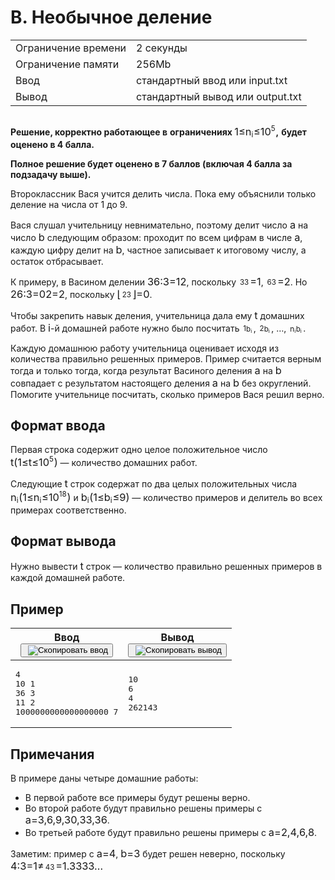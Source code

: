 <div class="problem__statement text" data-bem="{&quot;problem__statement&quot;:{}}">
<div class="problem-statement">
   <div class="header">
      <h1 class="title">B. Необычное деление</h1>
      <table>
         <tbody><tr class="time-limit">
            <td class="property-title">Ограничение времени</td>
            <td>2&nbsp;секунды</td>
         </tr>
         <tr class="memory-limit">
            <td class="property-title">Ограничение памяти</td>
            <td>256Mb</td>
         </tr>
         <tr class="input-file">
            <td class="property-title">Ввод</td>
            <td colspan="1">стандартный ввод или input.txt</td>
         </tr>
         <tr class="output-file">
            <td class="property-title">Вывод</td>
            <td colspan="1">стандартный вывод или output.txt</td>
         </tr>
      </tbody></table>
   </div>
   <h2></h2>
   <div class="legend">
      <!--l. 48-->
      <p style="text-indent: 0em;"><span style="font-weight: bold;">Решение, корректно работающее в</span> <span style="font-weight:
      bold;">ограничениях</span><span style="font-weight: bold;">&nbsp;</span><!--l. 48--><span class="MathJax_Preview" style="color: inherit; display: none;"></span><span id="MathJax-Element-1-Frame" class="mjx-chtml MathJax_CHTML" tabindex="0" style="font-size: 117%;"><span id="MJXc-Node-1" class="mjx-math" style="text-indent: 0em;"><span id="MJXc-Node-2" class="mjx-mrow"><span id="MJXc-Node-3" class="mjx-mn"><span class="mjx-char MJXc-TeX-main-R" style="padding-top: 0.369em; padding-bottom: 0.369em;">1</span></span><span id="MJXc-Node-4" class="mjx-mo MJXc-space3"><span class="mjx-char MJXc-TeX-main-R" style="padding-top: 0.369em; padding-bottom: 0.491em;">≤</span></span><span id="MJXc-Node-5" class="mjx-msub MJXc-space3"><span class="mjx-base"><span id="MJXc-Node-6" class="mjx-mrow"><span id="MJXc-Node-7" class="mjx-mi"><span class="mjx-char MJXc-TeX-math-I" style="padding-top: 0.247em; padding-bottom: 0.308em;">n</span></span></span></span><span class="mjx-sub" style="font-size: 70.7%; vertical-align: -0.212em; padding-right: 0.071em;"><span id="MJXc-Node-8" class="mjx-mrow" style=""><span id="MJXc-Node-9" class="mjx-mi"><span class="mjx-char MJXc-TeX-math-I" style="padding-top: 0.43em; padding-bottom: 0.308em;">i</span></span></span></span></span><span id="MJXc-Node-10" class="mjx-mo MJXc-space3"><span class="mjx-char MJXc-TeX-main-R" style="padding-top: 0.369em; padding-bottom: 0.491em;">≤</span></span><span id="MJXc-Node-11" class="mjx-mn MJXc-space3"><span class="mjx-char MJXc-TeX-main-R" style="padding-top: 0.369em; padding-bottom: 0.369em;">1</span></span><span id="MJXc-Node-12" class="mjx-msup"><span class="mjx-base"><span id="MJXc-Node-13" class="mjx-mrow"><span id="MJXc-Node-14" class="mjx-mn"><span class="mjx-char MJXc-TeX-main-R" style="padding-top: 0.369em; padding-bottom: 0.369em;">0</span></span></span></span><span class="mjx-sup" style="font-size: 70.7%; vertical-align: 0.591em; padding-left: 0px; padding-right: 0.071em;"><span id="MJXc-Node-15" class="mjx-mrow" style=""><span id="MJXc-Node-16" class="mjx-mn"><span class="mjx-char MJXc-TeX-main-R" style="padding-top: 0.369em; padding-bottom: 0.369em;">5</span></span></span></span></span></span></span></span><script type="math/mml" id="MathJax-Element-1"><math display="inline" style="text-indent:
      0em;" xmlns="http://www.w3.org/1998/Math/MathML"><mn>1</mn> <mo>≤</mo> <msub><mrow><mi>n</mi></mrow><mrow><mi>i</mi></mrow></msub>
      <mo>≤</mo> <mn>1</mn><msup><mrow><mn>0</mn></mrow><mrow><mn>5</mn></mrow></msup></math></script><span style="font-weight: bold;">,</span>
      <span style="font-weight: bold;">будет оценено в 4 балла.</span><!--l. 50-->
      </p><p style="text-indent: 0em;"><span style="font-weight: bold;">Полное решение будет оценено в 7 баллов (включая 4 балла
      за</span> <span style="font-weight: bold;">подзадачу выше).</span><!--l. 53-->
      </p><p style="text-indent: 0em;">Второклассник Вася учится делить числа. Пока ему объяснили только деление на числа от 1 до
      9. <!--l. 55-->
      </p><p style="text-indent: 0em;">Вася слушал учительницу невнимательно, поэтому делит число <!--l. 55--><span class="MathJax_Preview" style="color: inherit; display: none;"></span><span id="MathJax-Element-2-Frame" class="mjx-chtml MathJax_CHTML" tabindex="0" style="font-size: 117%;"><span id="MJXc-Node-17" class="mjx-math" style="text-indent: 0em;"><span id="MJXc-Node-18" class="mjx-mrow"><span id="MJXc-Node-19" class="mjx-mi"><span class="mjx-char MJXc-TeX-math-I" style="padding-top: 0.247em; padding-bottom: 0.308em;">a</span></span></span></span></span><script type="math/mml" id="MathJax-Element-2"><math display="inline" style="text-indent: 0em;" xmlns="http://www.w3.org/1998/Math/MathML"><mi>a</mi></math></script> на число <!--l. 55--><span class="MathJax_Preview" style="color: inherit; display: none;"></span><span id="MathJax-Element-3-Frame" class="mjx-chtml MathJax_CHTML" tabindex="0" style="font-size: 117%;"><span id="MJXc-Node-20" class="mjx-math" style="text-indent: 0em;"><span id="MJXc-Node-21" class="mjx-mrow"><span id="MJXc-Node-22" class="mjx-mi"><span class="mjx-char MJXc-TeX-math-I" style="padding-top: 0.491em; padding-bottom: 0.308em;">b</span></span></span></span></span><script type="math/mml" id="MathJax-Element-3"><math display="inline" style="text-indent: 0em;" xmlns="http://www.w3.org/1998/Math/MathML"><mi>b</mi></math></script> следующим образом: проходит по всем
      цифрам в числе <!--l. 55--><span class="MathJax_Preview" style="color: inherit; display: none;"></span><span id="MathJax-Element-4-Frame" class="mjx-chtml MathJax_CHTML" tabindex="0" style="font-size: 117%;"><span id="MJXc-Node-23" class="mjx-math" style="text-indent: 0em;"><span id="MJXc-Node-24" class="mjx-mrow"><span id="MJXc-Node-25" class="mjx-mi"><span class="mjx-char MJXc-TeX-math-I" style="padding-top: 0.247em; padding-bottom: 0.308em;">a</span></span></span></span></span><script type="math/mml" id="MathJax-Element-4"><math display="inline" style="text-indent: 0em;" xmlns="http://www.w3.org/1998/Math/MathML"><mi>a</mi></math></script>,
      каждую цифру делит на <!--l. 55--><span class="MathJax_Preview" style="color: inherit; display: none;"></span><span id="MathJax-Element-5-Frame" class="mjx-chtml MathJax_CHTML" tabindex="0" style="font-size: 117%;"><span id="MJXc-Node-26" class="mjx-math" style="text-indent: 0em;"><span id="MJXc-Node-27" class="mjx-mrow"><span id="MJXc-Node-28" class="mjx-mi"><span class="mjx-char MJXc-TeX-math-I" style="padding-top: 0.491em; padding-bottom: 0.308em;">b</span></span></span></span></span><script type="math/mml" id="MathJax-Element-5"><math display="inline" style="text-indent: 0em;" xmlns="http://www.w3.org/1998/Math/MathML"><mi>b</mi></math></script>,
      частное записывает к итоговому числу, а остаток отбрасывает. <!--l. 57-->
      </p><p style="text-indent: 0em;">К примеру, в Васином делении <!--l. 57--><span class="MathJax_Preview" style="color: inherit; display: none;"></span><span id="MathJax-Element-6-Frame" class="mjx-chtml MathJax_CHTML" tabindex="0" style="font-size: 117%;"><span id="MJXc-Node-29" class="mjx-math" style="text-indent: 0em;"><span id="MJXc-Node-30" class="mjx-mrow"><span id="MJXc-Node-31" class="mjx-mn"><span class="mjx-char MJXc-TeX-main-R" style="padding-top: 0.369em; padding-bottom: 0.369em;">3</span></span><span id="MJXc-Node-32" class="mjx-mn"><span class="mjx-char MJXc-TeX-main-R" style="padding-top: 0.369em; padding-bottom: 0.369em;">6</span></span><span id="MJXc-Node-33" class="mjx-mo MJXc-space3"><span class="mjx-char MJXc-TeX-main-R" style="padding-top: 0.125em; padding-bottom: 0.369em;">:</span></span><span id="MJXc-Node-34" class="mjx-mn MJXc-space3"><span class="mjx-char MJXc-TeX-main-R" style="padding-top: 0.369em; padding-bottom: 0.369em;">3</span></span><span id="MJXc-Node-35" class="mjx-mo MJXc-space3"><span class="mjx-char MJXc-TeX-main-R" style="padding-top: 0.064em; padding-bottom: 0.308em;">=</span></span><span id="MJXc-Node-36" class="mjx-mn MJXc-space3"><span class="mjx-char MJXc-TeX-main-R" style="padding-top: 0.369em; padding-bottom: 0.369em;">1</span></span><span id="MJXc-Node-37" class="mjx-mn"><span class="mjx-char MJXc-TeX-main-R" style="padding-top: 0.369em; padding-bottom: 0.369em;">2</span></span></span></span></span><script type="math/mml" id="MathJax-Element-6"><math display="inline" style="text-indent: 0em;" xmlns="http://www.w3.org/1998/Math/MathML"><mn>3</mn><mn>6</mn> <mo>:</mo> <mn>3</mn> <mo>=</mo> <mn>1</mn><mn>2</mn></math></script>,
      поскольку <!--l. 57--><span class="MathJax_Preview" style="color: inherit; display: none;"></span><span id="MathJax-Element-7-Frame" class="mjx-chtml MathJax_CHTML" tabindex="0" style="font-size: 117%;"><span id="MJXc-Node-38" class="mjx-math" style="text-indent: 0em;"><span id="MJXc-Node-39" class="mjx-mrow"><span id="MJXc-Node-40" class="mjx-mfrac"><span class="mjx-box MJXc-stacked" style="width: 0.495em; padding: 0px 0.12em;"><span class="mjx-numerator" style="font-size: 70.7%; width: 0.7em; top: -1.349em;"><span id="MJXc-Node-41" class="mjx-mrow" style=""><span id="MJXc-Node-42" class="mjx-mn"><span class="mjx-char MJXc-TeX-main-R" style="padding-top: 0.369em; padding-bottom: 0.369em;">3</span></span></span></span><span class="mjx-denominator" style="font-size: 70.7%; width: 0.7em; bottom: -0.642em;"><span id="MJXc-Node-43" class="mjx-mrow" style=""><span id="MJXc-Node-44" class="mjx-mn"><span class="mjx-char MJXc-TeX-main-R" style="padding-top: 0.369em; padding-bottom: 0.369em;">3</span></span></span></span><span class="mjx-line" style="border-bottom: 1.3px solid; top: -0.288em; width: 0.495em;"></span></span><span class="mjx-vsize" style="height: 1.408em; vertical-align: -0.454em;"></span></span><span id="MJXc-Node-45" class="mjx-mo MJXc-space3"><span class="mjx-char MJXc-TeX-main-R" style="padding-top: 0.064em; padding-bottom: 0.308em;">=</span></span><span id="MJXc-Node-46" class="mjx-mn MJXc-space3"><span class="mjx-char MJXc-TeX-main-R" style="padding-top: 0.369em; padding-bottom: 0.369em;">1</span></span></span></span></span><script type="math/mml" id="MathJax-Element-7"><math display="inline" style="text-indent: 0em;" xmlns="http://www.w3.org/1998/Math/MathML"><mfrac><mrow><mn>3</mn></mrow>
      <mrow><mn>3</mn></mrow></mfrac> <mo>=</mo> <mn>1</mn></math></script>, <!--l. 57--><span class="MathJax_Preview" style="color: inherit; display: none;"></span><span id="MathJax-Element-8-Frame" class="mjx-chtml MathJax_CHTML" tabindex="0" style="font-size: 117%;"><span id="MJXc-Node-47" class="mjx-math" style="text-indent: 0em;"><span id="MJXc-Node-48" class="mjx-mrow"><span id="MJXc-Node-49" class="mjx-mfrac"><span class="mjx-box MJXc-stacked" style="width: 0.495em; padding: 0px 0.12em;"><span class="mjx-numerator" style="font-size: 70.7%; width: 0.7em; top: -1.35em;"><span id="MJXc-Node-50" class="mjx-mrow" style=""><span id="MJXc-Node-51" class="mjx-mn"><span class="mjx-char MJXc-TeX-main-R" style="padding-top: 0.369em; padding-bottom: 0.369em;">6</span></span></span></span><span class="mjx-denominator" style="font-size: 70.7%; width: 0.7em; bottom: -0.642em;"><span id="MJXc-Node-52" class="mjx-mrow" style=""><span id="MJXc-Node-53" class="mjx-mn"><span class="mjx-char MJXc-TeX-main-R" style="padding-top: 0.369em; padding-bottom: 0.369em;">3</span></span></span></span><span class="mjx-line" style="border-bottom: 1.3px solid; top: -0.288em; width: 0.495em;"></span></span><span class="mjx-vsize" style="height: 1.408em; vertical-align: -0.454em;"></span></span><span id="MJXc-Node-54" class="mjx-mo MJXc-space3"><span class="mjx-char MJXc-TeX-main-R" style="padding-top: 0.064em; padding-bottom: 0.308em;">=</span></span><span id="MJXc-Node-55" class="mjx-mn MJXc-space3"><span class="mjx-char MJXc-TeX-main-R" style="padding-top: 0.369em; padding-bottom: 0.369em;">2</span></span></span></span></span><script type="math/mml" id="MathJax-Element-8"><math display="inline" style="text-indent: 0em;" xmlns="http://www.w3.org/1998/Math/MathML"><mfrac><mrow><mn>6</mn></mrow> <mrow><mn>3</mn></mrow></mfrac> <mo>=</mo> <mn>2</mn></math></script>.
      Но <!--l. 57--><span class="MathJax_Preview" style="color: inherit; display: none;"></span><span id="MathJax-Element-9-Frame" class="mjx-chtml MathJax_CHTML" tabindex="0" style="font-size: 117%;"><span id="MJXc-Node-56" class="mjx-math" style="text-indent: 0em;"><span id="MJXc-Node-57" class="mjx-mrow"><span id="MJXc-Node-58" class="mjx-mn"><span class="mjx-char MJXc-TeX-main-R" style="padding-top: 0.369em; padding-bottom: 0.369em;">2</span></span><span id="MJXc-Node-59" class="mjx-mn"><span class="mjx-char MJXc-TeX-main-R" style="padding-top: 0.369em; padding-bottom: 0.369em;">6</span></span><span id="MJXc-Node-60" class="mjx-mo MJXc-space3"><span class="mjx-char MJXc-TeX-main-R" style="padding-top: 0.125em; padding-bottom: 0.369em;">:</span></span><span id="MJXc-Node-61" class="mjx-mn MJXc-space3"><span class="mjx-char MJXc-TeX-main-R" style="padding-top: 0.369em; padding-bottom: 0.369em;">3</span></span><span id="MJXc-Node-62" class="mjx-mo MJXc-space3"><span class="mjx-char MJXc-TeX-main-R" style="padding-top: 0.064em; padding-bottom: 0.308em;">=</span></span><span id="MJXc-Node-63" class="mjx-mn MJXc-space3"><span class="mjx-char MJXc-TeX-main-R" style="padding-top: 0.369em; padding-bottom: 0.369em;">0</span></span><span id="MJXc-Node-64" class="mjx-mn"><span class="mjx-char MJXc-TeX-main-R" style="padding-top: 0.369em; padding-bottom: 0.369em;">2</span></span><span id="MJXc-Node-65" class="mjx-mo MJXc-space3"><span class="mjx-char MJXc-TeX-main-R" style="padding-top: 0.064em; padding-bottom: 0.308em;">=</span></span><span id="MJXc-Node-66" class="mjx-mn MJXc-space3"><span class="mjx-char MJXc-TeX-main-R" style="padding-top: 0.369em; padding-bottom: 0.369em;">2</span></span></span></span></span><script type="math/mml" id="MathJax-Element-9"><math display="inline" style="text-indent: 0em;" xmlns="http://www.w3.org/1998/Math/MathML"><mn>2</mn><mn>6</mn>
      <mo>:</mo> <mn>3</mn> <mo>=</mo> <mn>0</mn><mn>2</mn> <mo>=</mo> <mn>2</mn></math></script>, поскольку <!--l. 57--><span class="MathJax_Preview" style="color: inherit; display: none;"></span><span id="MathJax-Element-10-Frame" class="mjx-chtml MathJax_CHTML" tabindex="0" style="font-size: 117%;"><span id="MJXc-Node-67" class="mjx-math" style="text-indent: 0em;"><span id="MJXc-Node-68" class="mjx-mrow"><span id="MJXc-Node-69" class="mjx-mfenced"><span id="MJXc-Node-70" class="mjx-mo"><span class="mjx-char MJXc-TeX-size2-R" style="padding-top: 0.919em; padding-bottom: 0.919em;">⌊</span></span><span id="MJXc-Node-71" class="mjx-mrow"><span id="MJXc-Node-72" class="mjx-mfrac"><span class="mjx-box MJXc-stacked" style="width: 0.495em; padding: 0px 0.12em;"><span class="mjx-numerator" style="font-size: 70.7%; width: 0.7em; top: -1.328em;"><span id="MJXc-Node-73" class="mjx-mrow" style=""><span id="MJXc-Node-74" class="mjx-mn"><span class="mjx-char MJXc-TeX-main-R" style="padding-top: 0.369em; padding-bottom: 0.369em;">2</span></span></span></span><span class="mjx-denominator" style="font-size: 70.7%; width: 0.7em; bottom: -0.642em;"><span id="MJXc-Node-75" class="mjx-mrow" style=""><span id="MJXc-Node-76" class="mjx-mn"><span class="mjx-char MJXc-TeX-main-R" style="padding-top: 0.369em; padding-bottom: 0.369em;">3</span></span></span></span><span class="mjx-line" style="border-bottom: 1.3px solid; top: -0.288em; width: 0.495em;"></span></span><span class="mjx-vsize" style="height: 1.393em; vertical-align: -0.454em;"></span></span></span><span id="MJXc-Node-77" class="mjx-mo"><span class="mjx-char MJXc-TeX-size2-R" style="padding-top: 0.919em; padding-bottom: 0.919em;">⌋</span></span></span><span id="MJXc-Node-78" class="mjx-mo MJXc-space3"><span class="mjx-char MJXc-TeX-main-R" style="padding-top: 0.064em; padding-bottom: 0.308em;">=</span></span><span id="MJXc-Node-79" class="mjx-mn MJXc-space3"><span class="mjx-char MJXc-TeX-main-R" style="padding-top: 0.369em; padding-bottom: 0.369em;">0</span></span></span></span></span><script type="math/mml" id="MathJax-Element-10"><math display="inline" style="text-indent: 0em;" xmlns="http://www.w3.org/1998/Math/MathML"> <mfenced close="⌋" open="⌊" separators=""><mrow><mfrac><mrow><mn>2</mn></mrow>
      <mrow><mn>3</mn></mrow></mfrac></mrow></mfenced> <mo>=</mo> <mn>0</mn></math></script>. <!--l. 59-->
      </p><p style="text-indent: 0em;">Чтобы закрепить навык деления, учительница дала ему <!--l. 59--><span class="MathJax_Preview" style="color: inherit; display: none;"></span><span id="MathJax-Element-11-Frame" class="mjx-chtml MathJax_CHTML" tabindex="0" style="font-size: 117%;"><span id="MJXc-Node-80" class="mjx-math" style="text-indent: 0em;"><span id="MJXc-Node-81" class="mjx-mrow"><span id="MJXc-Node-82" class="mjx-mi"><span class="mjx-char MJXc-TeX-math-I" style="padding-top: 0.43em; padding-bottom: 0.308em;">t</span></span></span></span></span><script type="math/mml" id="MathJax-Element-11"><math display="inline" style="text-indent:
      0em;" xmlns="http://www.w3.org/1998/Math/MathML"><mi>t</mi></math></script> домашних работ. В <!--l. 59--><span class="MathJax_Preview" style="color: inherit; display: none;"></span><span id="MathJax-Element-12-Frame" class="mjx-chtml MathJax_CHTML" tabindex="0" style="font-size: 117%;"><span id="MJXc-Node-83" class="mjx-math" style="text-indent: 0em;"><span id="MJXc-Node-84" class="mjx-mrow"><span id="MJXc-Node-85" class="mjx-mi"><span class="mjx-char MJXc-TeX-math-I" style="padding-top: 0.43em; padding-bottom: 0.308em;">i</span></span></span></span></span><script type="math/mml" id="MathJax-Element-12"><math display="inline" style="text-indent:
      0em;" xmlns="http://www.w3.org/1998/Math/MathML"><mi>i</mi></math></script>-й домашней работе нужно было посчитать <!--l. 59--><span class="MathJax_Preview" style="color: inherit; display: none;"></span><span id="MathJax-Element-13-Frame" class="mjx-chtml MathJax_CHTML" tabindex="0" style="font-size: 117%;"><span id="MJXc-Node-86" class="mjx-math" style="text-indent: 0em;"><span id="MJXc-Node-87" class="mjx-mrow"><span id="MJXc-Node-88" class="mjx-mfrac"><span class="mjx-box MJXc-stacked" style="width: 0.642em; padding: 0px 0.12em;"><span class="mjx-numerator" style="font-size: 70.7%; width: 0.908em; top: -1.328em;"><span id="MJXc-Node-89" class="mjx-mrow" style=""><span id="MJXc-Node-90" class="mjx-mn"><span class="mjx-char MJXc-TeX-main-R" style="padding-top: 0.369em; padding-bottom: 0.369em;">1</span></span></span></span><span class="mjx-denominator" style="font-size: 70.7%; width: 0.908em; bottom: -0.799em;"><span id="MJXc-Node-91" class="mjx-mrow" style=""><span id="MJXc-Node-92" class="mjx-msub"><span class="mjx-base"><span id="MJXc-Node-93" class="mjx-mrow"><span id="MJXc-Node-94" class="mjx-mi"><span class="mjx-char MJXc-TeX-math-I" style="padding-top: 0.491em; padding-bottom: 0.308em;">b</span></span></span></span><span class="mjx-sub" style="font-size: 70.7%; vertical-align: -0.212em; padding-right: 0.071em;"><span id="MJXc-Node-95" class="mjx-mrow" style=""><span id="MJXc-Node-96" class="mjx-mi"><span class="mjx-char MJXc-TeX-math-I" style="padding-top: 0.43em; padding-bottom: 0.308em;">i</span></span></span></span></span></span></span><span class="mjx-line" style="border-bottom: 1.3px solid; top: -0.288em; width: 0.642em;"></span></span><span class="mjx-vsize" style="height: 1.504em; vertical-align: -0.565em;"></span></span></span></span></span><script type="math/mml" id="MathJax-Element-13"><math display="inline" style="text-indent: 0em;" xmlns="http://www.w3.org/1998/Math/MathML"> <mfrac><mrow><mn>1</mn></mrow> <mrow><msub><mrow><mi>b</mi></mrow><mrow><mi>i</mi></mrow></msub></mrow></mfrac></math></script>,
      <!--l. 59--><span class="MathJax_Preview" style="color: inherit; display: none;"></span><span id="MathJax-Element-14-Frame" class="mjx-chtml MathJax_CHTML" tabindex="0" style="font-size: 117%;"><span id="MJXc-Node-97" class="mjx-math" style="text-indent: 0em;"><span id="MJXc-Node-98" class="mjx-mrow"><span id="MJXc-Node-99" class="mjx-mfrac"><span class="mjx-box MJXc-stacked" style="width: 0.642em; padding: 0px 0.12em;"><span class="mjx-numerator" style="font-size: 70.7%; width: 0.908em; top: -1.328em;"><span id="MJXc-Node-100" class="mjx-mrow" style=""><span id="MJXc-Node-101" class="mjx-mn"><span class="mjx-char MJXc-TeX-main-R" style="padding-top: 0.369em; padding-bottom: 0.369em;">2</span></span></span></span><span class="mjx-denominator" style="font-size: 70.7%; width: 0.908em; bottom: -0.799em;"><span id="MJXc-Node-102" class="mjx-mrow" style=""><span id="MJXc-Node-103" class="mjx-msub"><span class="mjx-base"><span id="MJXc-Node-104" class="mjx-mrow"><span id="MJXc-Node-105" class="mjx-mi"><span class="mjx-char MJXc-TeX-math-I" style="padding-top: 0.491em; padding-bottom: 0.308em;">b</span></span></span></span><span class="mjx-sub" style="font-size: 70.7%; vertical-align: -0.212em; padding-right: 0.071em;"><span id="MJXc-Node-106" class="mjx-mrow" style=""><span id="MJXc-Node-107" class="mjx-mi"><span class="mjx-char MJXc-TeX-math-I" style="padding-top: 0.43em; padding-bottom: 0.308em;">i</span></span></span></span></span></span></span><span class="mjx-line" style="border-bottom: 1.3px solid; top: -0.288em; width: 0.642em;"></span></span><span class="mjx-vsize" style="height: 1.504em; vertical-align: -0.565em;"></span></span></span></span></span><script type="math/mml" id="MathJax-Element-14"><math display="inline" style="text-indent: 0em;" xmlns="http://www.w3.org/1998/Math/MathML"> <mfrac><mrow><mn>2</mn></mrow>
      <mrow><msub><mrow><mi>b</mi></mrow><mrow><mi>i</mi></mrow></msub></mrow></mfrac></math></script>, …, <!--l. 59--><span class="MathJax_Preview" style="color: inherit; display: none;"></span><span id="MathJax-Element-15-Frame" class="mjx-chtml MathJax_CHTML" tabindex="0" style="font-size: 117%;"><span id="MJXc-Node-108" class="mjx-math" style="text-indent: 0em;"><span id="MJXc-Node-109" class="mjx-mrow"><span id="MJXc-Node-110" class="mjx-mfrac"><span class="mjx-box MJXc-stacked" style="width: 0.763em; padding: 0px 0.12em;"><span class="mjx-numerator" style="font-size: 70.7%; width: 1.079em; top: -1.254em;"><span id="MJXc-Node-111" class="mjx-mrow" style=""><span id="MJXc-Node-112" class="mjx-msub"><span class="mjx-base"><span id="MJXc-Node-113" class="mjx-mrow"><span id="MJXc-Node-114" class="mjx-mi"><span class="mjx-char MJXc-TeX-math-I" style="padding-top: 0.247em; padding-bottom: 0.308em;">n</span></span></span></span><span class="mjx-sub" style="font-size: 70.7%; vertical-align: -0.212em; padding-right: 0.071em;"><span id="MJXc-Node-115" class="mjx-mrow" style=""><span id="MJXc-Node-116" class="mjx-mi"><span class="mjx-char MJXc-TeX-math-I" style="padding-top: 0.43em; padding-bottom: 0.308em;">i</span></span></span></span></span></span></span><span class="mjx-denominator" style="font-size: 70.7%; width: 1.079em; bottom: -0.799em;"><span id="MJXc-Node-117" class="mjx-mrow" style=""><span id="MJXc-Node-118" class="mjx-msub"><span class="mjx-base"><span id="MJXc-Node-119" class="mjx-mrow"><span id="MJXc-Node-120" class="mjx-mi"><span class="mjx-char MJXc-TeX-math-I" style="padding-top: 0.491em; padding-bottom: 0.308em;">b</span></span></span></span><span class="mjx-sub" style="font-size: 70.7%; vertical-align: -0.212em; padding-right: 0.071em;"><span id="MJXc-Node-121" class="mjx-mrow" style=""><span id="MJXc-Node-122" class="mjx-mi"><span class="mjx-char MJXc-TeX-math-I" style="padding-top: 0.43em; padding-bottom: 0.308em;">i</span></span></span></span></span></span></span><span class="mjx-line" style="border-bottom: 1.3px solid; top: -0.288em; width: 0.763em;"></span></span><span class="mjx-vsize" style="height: 1.452em; vertical-align: -0.565em;"></span></span></span></span></span><script type="math/mml" id="MathJax-Element-15"><math display="inline" style="text-indent: 0em;" xmlns="http://www.w3.org/1998/Math/MathML"><mfrac><mrow><msub><mrow><mi>n</mi></mrow><mrow><mi>i</mi></mrow></msub></mrow>
      <mrow><msub><mrow><mi>b</mi></mrow><mrow><mi>i</mi></mrow></msub></mrow></mfrac> </math></script>. <!--l. 61-->
      </p><p style="text-indent: 0em;">Каждую домашнюю работу учительница оценивает исходя из количества правильно решенных примеров.
      Пример считается верным тогда и только тогда, когда результат Васиного деления <!--l. 61--><span class="MathJax_Preview" style="color: inherit; display: none;"></span><span id="MathJax-Element-16-Frame" class="mjx-chtml MathJax_CHTML" tabindex="0" style="font-size: 117%;"><span id="MJXc-Node-123" class="mjx-math" style="text-indent: 0em;"><span id="MJXc-Node-124" class="mjx-mrow"><span id="MJXc-Node-125" class="mjx-mi"><span class="mjx-char MJXc-TeX-math-I" style="padding-top: 0.247em; padding-bottom: 0.308em;">a</span></span></span></span></span><script type="math/mml" id="MathJax-Element-16"><math display="inline" style="text-indent:
      0em;" xmlns="http://www.w3.org/1998/Math/MathML"><mi>a</mi></math></script> на <!--l. 61--><span class="MathJax_Preview" style="color: inherit; display: none;"></span><span id="MathJax-Element-17-Frame" class="mjx-chtml MathJax_CHTML" tabindex="0" style="font-size: 117%;"><span id="MJXc-Node-126" class="mjx-math" style="text-indent: 0em;"><span id="MJXc-Node-127" class="mjx-mrow"><span id="MJXc-Node-128" class="mjx-mi"><span class="mjx-char MJXc-TeX-math-I" style="padding-top: 0.491em; padding-bottom: 0.308em;">b</span></span></span></span></span><script type="math/mml" id="MathJax-Element-17"><math display="inline" style="text-indent:
      0em;" xmlns="http://www.w3.org/1998/Math/MathML"><mi>b</mi></math></script> совпадает с результатом настоящего деления <!--l. 61--><span class="MathJax_Preview" style="color: inherit; display: none;"></span><span id="MathJax-Element-18-Frame" class="mjx-chtml MathJax_CHTML" tabindex="0" style="font-size: 117%;"><span id="MJXc-Node-129" class="mjx-math" style="text-indent: 0em;"><span id="MJXc-Node-130" class="mjx-mrow"><span id="MJXc-Node-131" class="mjx-mi"><span class="mjx-char MJXc-TeX-math-I" style="padding-top: 0.247em; padding-bottom: 0.308em;">a</span></span></span></span></span><script type="math/mml" id="MathJax-Element-18"><math display="inline" style="text-indent: 0em;" xmlns="http://www.w3.org/1998/Math/MathML"><mi>a</mi></math></script> на <!--l. 61--><span class="MathJax_Preview" style="color: inherit; display: none;"></span><span id="MathJax-Element-19-Frame" class="mjx-chtml MathJax_CHTML" tabindex="0" style="font-size: 117%;"><span id="MJXc-Node-132" class="mjx-math" style="text-indent: 0em;"><span id="MJXc-Node-133" class="mjx-mrow"><span id="MJXc-Node-134" class="mjx-mi"><span class="mjx-char MJXc-TeX-math-I" style="padding-top: 0.491em; padding-bottom: 0.308em;">b</span></span></span></span></span><script type="math/mml" id="MathJax-Element-19"><math display="inline" style="text-indent: 0em;" xmlns="http://www.w3.org/1998/Math/MathML"><mi>b</mi></math></script> без округлений. Помогите
      учительнице посчитать, сколько примеров Вася решил верно. </p>
      <p></p>
      <p></p>
      <p></p>
      <p></p>
      <p></p>
      <p></p>

   </div>
   <h2>Формат ввода</h2>
   <div class="input-specification">
      <!--l. 65-->
      <p style="text-indent: 0em;">Первая строка содержит одно целое положительное число <!--l. 65--><span class="MathJax_Preview" style="color: inherit; display: none;"></span><span id="MathJax-Element-20-Frame" class="mjx-chtml MathJax_CHTML" tabindex="0" style="font-size: 117%;"><span id="MJXc-Node-135" class="mjx-math" style="text-indent: 0em;"><span id="MJXc-Node-136" class="mjx-mrow"><span id="MJXc-Node-137" class="mjx-mi"><span class="mjx-char MJXc-TeX-math-I" style="padding-top: 0.43em; padding-bottom: 0.308em;">t</span></span></span></span></span><script type="math/mml" id="MathJax-Element-20"><math display="inline" style="text-indent:
      0em;" xmlns="http://www.w3.org/1998/Math/MathML"><mi>t</mi></math></script><!--l. 65--><span class="MathJax_Preview" style="color: inherit; display: none;"></span><span id="MathJax-Element-21-Frame" class="mjx-chtml MathJax_CHTML" tabindex="0" style="font-size: 117%;"><span id="MJXc-Node-138" class="mjx-math" style="text-indent: 0em;"><span id="MJXc-Node-139" class="mjx-mrow"><span id="MJXc-Node-140" class="mjx-mrow"><span id="MJXc-Node-141" class="mjx-mo"><span class="mjx-char MJXc-TeX-size1-R" style="padding-top: 0.614em; padding-bottom: 0.614em;">(</span></span><span id="MJXc-Node-142" class="mjx-mrow"><span id="MJXc-Node-143" class="mjx-mn"><span class="mjx-char MJXc-TeX-main-R" style="padding-top: 0.369em; padding-bottom: 0.369em;">1</span></span><span id="MJXc-Node-144" class="mjx-mo MJXc-space3"><span class="mjx-char MJXc-TeX-main-R" style="padding-top: 0.369em; padding-bottom: 0.491em;">≤</span></span><span id="MJXc-Node-145" class="mjx-mi MJXc-space3"><span class="mjx-char MJXc-TeX-math-I" style="padding-top: 0.43em; padding-bottom: 0.308em;">t</span></span><span id="MJXc-Node-146" class="mjx-mo MJXc-space3"><span class="mjx-char MJXc-TeX-main-R" style="padding-top: 0.369em; padding-bottom: 0.491em;">≤</span></span><span id="MJXc-Node-147" class="mjx-mn MJXc-space3"><span class="mjx-char MJXc-TeX-main-R" style="padding-top: 0.369em; padding-bottom: 0.369em;">1</span></span><span id="MJXc-Node-148" class="mjx-msup"><span class="mjx-base"><span id="MJXc-Node-149" class="mjx-mrow"><span id="MJXc-Node-150" class="mjx-mn"><span class="mjx-char MJXc-TeX-main-R" style="padding-top: 0.369em; padding-bottom: 0.369em;">0</span></span></span></span><span class="mjx-sup" style="font-size: 70.7%; vertical-align: 0.591em; padding-left: 0px; padding-right: 0.071em;"><span id="MJXc-Node-151" class="mjx-mrow" style=""><span id="MJXc-Node-152" class="mjx-mn"><span class="mjx-char MJXc-TeX-main-R" style="padding-top: 0.369em; padding-bottom: 0.369em;">5</span></span></span></span></span></span><span id="MJXc-Node-153" class="mjx-mo"><span class="mjx-char MJXc-TeX-size1-R" style="padding-top: 0.614em; padding-bottom: 0.614em;">)</span></span></span></span></span></span><script type="math/mml" id="MathJax-Element-21"><math display="inline" style="text-indent: 0em;" xmlns="http://www.w3.org/1998/Math/MathML"><mrow><mo>(</mo><mrow><mn>1</mn> <mo>≤</mo> <mi>t</mi> <mo>≤</mo> <mn>1</mn><msup><mrow><mn>0</mn></mrow><mrow><mn>5</mn></mrow></msup></mrow><mo>)</mo></mrow></math></script>&nbsp;—
      количество домашних работ. <!--l. 67-->
      </p><p style="text-indent: 0em;">Следующие <!--l. 67--><span class="MathJax_Preview" style="color: inherit; display: none;"></span><span id="MathJax-Element-22-Frame" class="mjx-chtml MathJax_CHTML" tabindex="0" style="font-size: 117%;"><span id="MJXc-Node-154" class="mjx-math" style="text-indent: 0em;"><span id="MJXc-Node-155" class="mjx-mrow"><span id="MJXc-Node-156" class="mjx-mi"><span class="mjx-char MJXc-TeX-math-I" style="padding-top: 0.43em; padding-bottom: 0.308em;">t</span></span></span></span></span><script type="math/mml" id="MathJax-Element-22"><math display="inline" style="text-indent: 0em;" xmlns="http://www.w3.org/1998/Math/MathML"><mi>t</mi></math></script>
      строк содержат по два целых положительных числа <!--l. 67--><span class="MathJax_Preview" style="color: inherit; display: none;"></span><span id="MathJax-Element-23-Frame" class="mjx-chtml MathJax_CHTML" tabindex="0" style="font-size: 117%;"><span id="MJXc-Node-157" class="mjx-math" style="text-indent: 0em;"><span id="MJXc-Node-158" class="mjx-mrow"><span id="MJXc-Node-159" class="mjx-msub"><span class="mjx-base"><span id="MJXc-Node-160" class="mjx-mrow"><span id="MJXc-Node-161" class="mjx-mi"><span class="mjx-char MJXc-TeX-math-I" style="padding-top: 0.247em; padding-bottom: 0.308em;">n</span></span></span></span><span class="mjx-sub" style="font-size: 70.7%; vertical-align: -0.212em; padding-right: 0.071em;"><span id="MJXc-Node-162" class="mjx-mrow" style=""><span id="MJXc-Node-163" class="mjx-mi"><span class="mjx-char MJXc-TeX-math-I" style="padding-top: 0.43em; padding-bottom: 0.308em;">i</span></span></span></span></span></span></span></span><script type="math/mml" id="MathJax-Element-23"><math display="inline" style="text-indent: 0em;" xmlns="http://www.w3.org/1998/Math/MathML"><msub><mrow><mi>n</mi></mrow><mrow><mi>i</mi></mrow></msub></math></script><!--l.
      67--><span class="MathJax_Preview" style="color: inherit; display: none;"></span><span id="MathJax-Element-24-Frame" class="mjx-chtml MathJax_CHTML" tabindex="0" style="font-size: 117%;"><span id="MJXc-Node-164" class="mjx-math" style="text-indent: 0em;"><span id="MJXc-Node-165" class="mjx-mrow"><span id="MJXc-Node-166" class="mjx-mrow"><span id="MJXc-Node-167" class="mjx-mo"><span class="mjx-char MJXc-TeX-size1-R" style="padding-top: 0.614em; padding-bottom: 0.614em;">(</span></span><span id="MJXc-Node-168" class="mjx-mrow"><span id="MJXc-Node-169" class="mjx-mn"><span class="mjx-char MJXc-TeX-main-R" style="padding-top: 0.369em; padding-bottom: 0.369em;">1</span></span><span id="MJXc-Node-170" class="mjx-mo MJXc-space3"><span class="mjx-char MJXc-TeX-main-R" style="padding-top: 0.369em; padding-bottom: 0.491em;">≤</span></span><span id="MJXc-Node-171" class="mjx-msub MJXc-space3"><span class="mjx-base"><span id="MJXc-Node-172" class="mjx-mrow"><span id="MJXc-Node-173" class="mjx-mi"><span class="mjx-char MJXc-TeX-math-I" style="padding-top: 0.247em; padding-bottom: 0.308em;">n</span></span></span></span><span class="mjx-sub" style="font-size: 70.7%; vertical-align: -0.212em; padding-right: 0.071em;"><span id="MJXc-Node-174" class="mjx-mrow" style=""><span id="MJXc-Node-175" class="mjx-mi"><span class="mjx-char MJXc-TeX-math-I" style="padding-top: 0.43em; padding-bottom: 0.308em;">i</span></span></span></span></span><span id="MJXc-Node-176" class="mjx-mo MJXc-space3"><span class="mjx-char MJXc-TeX-main-R" style="padding-top: 0.369em; padding-bottom: 0.491em;">≤</span></span><span id="MJXc-Node-177" class="mjx-mn MJXc-space3"><span class="mjx-char MJXc-TeX-main-R" style="padding-top: 0.369em; padding-bottom: 0.369em;">1</span></span><span id="MJXc-Node-178" class="mjx-msup"><span class="mjx-base"><span id="MJXc-Node-179" class="mjx-mrow"><span id="MJXc-Node-180" class="mjx-mn"><span class="mjx-char MJXc-TeX-main-R" style="padding-top: 0.369em; padding-bottom: 0.369em;">0</span></span></span></span><span class="mjx-sup" style="font-size: 70.7%; vertical-align: 0.591em; padding-left: 0px; padding-right: 0.071em;"><span id="MJXc-Node-181" class="mjx-mrow" style=""><span id="MJXc-Node-182" class="mjx-mn"><span class="mjx-char MJXc-TeX-main-R" style="padding-top: 0.369em; padding-bottom: 0.369em;">1</span></span><span id="MJXc-Node-183" class="mjx-mn"><span class="mjx-char MJXc-TeX-main-R" style="padding-top: 0.369em; padding-bottom: 0.369em;">8</span></span></span></span></span></span><span id="MJXc-Node-184" class="mjx-mo"><span class="mjx-char MJXc-TeX-size1-R" style="padding-top: 0.614em; padding-bottom: 0.614em;">)</span></span></span></span></span></span><script type="math/mml" id="MathJax-Element-24"><math display="inline" style="text-indent: 0em;" xmlns="http://www.w3.org/1998/Math/MathML"><mrow><mo>(</mo><mrow><mn>1</mn>
      <mo>≤</mo> <msub><mrow><mi>n</mi></mrow><mrow><mi>i</mi></mrow></msub> <mo>≤</mo> <mn>1</mn><msup><mrow><mn>0</mn></mrow><mrow><mn>1</mn><mn>8</mn></mrow></msup></mrow><mo>)</mo></mrow></math></script>
      и <!--l. 67--><span class="MathJax_Preview" style="color: inherit; display: none;"></span><span id="MathJax-Element-25-Frame" class="mjx-chtml MathJax_CHTML" tabindex="0" style="font-size: 117%;"><span id="MJXc-Node-185" class="mjx-math" style="text-indent: 0em;"><span id="MJXc-Node-186" class="mjx-mrow"><span id="MJXc-Node-187" class="mjx-msub"><span class="mjx-base"><span id="MJXc-Node-188" class="mjx-mrow"><span id="MJXc-Node-189" class="mjx-mi"><span class="mjx-char MJXc-TeX-math-I" style="padding-top: 0.491em; padding-bottom: 0.308em;">b</span></span></span></span><span class="mjx-sub" style="font-size: 70.7%; vertical-align: -0.212em; padding-right: 0.071em;"><span id="MJXc-Node-190" class="mjx-mrow" style=""><span id="MJXc-Node-191" class="mjx-mi"><span class="mjx-char MJXc-TeX-math-I" style="padding-top: 0.43em; padding-bottom: 0.308em;">i</span></span></span></span></span></span></span></span><script type="math/mml" id="MathJax-Element-25"><math display="inline" style="text-indent: 0em;" xmlns="http://www.w3.org/1998/Math/MathML"><msub><mrow><mi>b</mi></mrow><mrow><mi>i</mi></mrow></msub></math></script><!--l.
      67--><span class="MathJax_Preview" style="color: inherit; display: none;"></span><span id="MathJax-Element-26-Frame" class="mjx-chtml MathJax_CHTML" tabindex="0" style="font-size: 117%;"><span id="MJXc-Node-192" class="mjx-math" style="text-indent: 0em;"><span id="MJXc-Node-193" class="mjx-mrow"><span id="MJXc-Node-194" class="mjx-mrow"><span id="MJXc-Node-195" class="mjx-mo"><span class="mjx-char MJXc-TeX-main-R" style="padding-top: 0.491em; padding-bottom: 0.614em;">(</span></span><span id="MJXc-Node-196" class="mjx-mrow"><span id="MJXc-Node-197" class="mjx-mn"><span class="mjx-char MJXc-TeX-main-R" style="padding-top: 0.369em; padding-bottom: 0.369em;">1</span></span><span id="MJXc-Node-198" class="mjx-mo MJXc-space3"><span class="mjx-char MJXc-TeX-main-R" style="padding-top: 0.369em; padding-bottom: 0.491em;">≤</span></span><span id="MJXc-Node-199" class="mjx-msub MJXc-space3"><span class="mjx-base"><span id="MJXc-Node-200" class="mjx-mrow"><span id="MJXc-Node-201" class="mjx-mi"><span class="mjx-char MJXc-TeX-math-I" style="padding-top: 0.491em; padding-bottom: 0.308em;">b</span></span></span></span><span class="mjx-sub" style="font-size: 70.7%; vertical-align: -0.212em; padding-right: 0.071em;"><span id="MJXc-Node-202" class="mjx-mrow" style=""><span id="MJXc-Node-203" class="mjx-mi"><span class="mjx-char MJXc-TeX-math-I" style="padding-top: 0.43em; padding-bottom: 0.308em;">i</span></span></span></span></span><span id="MJXc-Node-204" class="mjx-mo MJXc-space3"><span class="mjx-char MJXc-TeX-main-R" style="padding-top: 0.369em; padding-bottom: 0.491em;">≤</span></span><span id="MJXc-Node-205" class="mjx-mn MJXc-space3"><span class="mjx-char MJXc-TeX-main-R" style="padding-top: 0.369em; padding-bottom: 0.369em;">9</span></span></span><span id="MJXc-Node-206" class="mjx-mo"><span class="mjx-char MJXc-TeX-main-R" style="padding-top: 0.491em; padding-bottom: 0.614em;">)</span></span></span></span></span></span><script type="math/mml" id="MathJax-Element-26"><math display="inline" style="text-indent: 0em;" xmlns="http://www.w3.org/1998/Math/MathML"><mrow><mo>(</mo><mrow><mn>1</mn>
      <mo>≤</mo> <msub><mrow><mi>b</mi></mrow><mrow><mi>i</mi></mrow></msub> <mo>≤</mo> <mn>9</mn></mrow><mo>)</mo></mrow></math></script>&nbsp;—
      количество примеров и делитель во всех примерах соответственно. </p>
      <p></p>

   </div>
   <h2>Формат вывода</h2>
   <div class="output-specification">
      <!--l. 71-->
      <p style="text-indent: 0em;">Нужно вывести <!--l. 71--><span class="MathJax_Preview" style="color: inherit; display: none;"></span><span id="MathJax-Element-27-Frame" class="mjx-chtml MathJax_CHTML" tabindex="0" style="font-size: 117%;"><span id="MJXc-Node-207" class="mjx-math" style="text-indent: 0em;"><span id="MJXc-Node-208" class="mjx-mrow"><span id="MJXc-Node-209" class="mjx-mi"><span class="mjx-char MJXc-TeX-math-I" style="padding-top: 0.43em; padding-bottom: 0.308em;">t</span></span></span></span></span><script type="math/mml" id="MathJax-Element-27"><math display="inline" style="text-indent: 0em;" xmlns="http://www.w3.org/1998/Math/MathML"><mi>t</mi></math></script>
      строк&nbsp;— количество правильно решенных примеров в каждой домашней работе. </p>

   </div>
   <h2>Пример</h2>
   <table class="sample-tests">
      <thead>
         <tr>
            <th>Ввод<div class="problem__copy-sample"><button class="button button_theme_pseudo button_size_s button_only-icon_yes problem__copy-button problem__copy-button_type_input i-bem" data-bem="{&quot;button&quot;:{}}" role="button" type="button" title="Скопировать ввод"><span class="button__text">&nbsp;<img class="image button__icon button__icon_role_copy" src="//yastatic.net/lego/_/La6qi18Z8LwgnZdsAr1qy1GwCwo.gif" alt="Скопировать ввод"></span></button></div></th>
            <th>Вывод<div class="problem__copy-sample"><button class="button button_theme_pseudo button_size_s button_only-icon_yes problem__copy-button problem__copy-button_type_output i-bem" data-bem="{&quot;button&quot;:{}}" role="button" type="button" title="Скопировать вывод"><span class="button__text">&nbsp;<img class="image button__icon button__icon_role_copy" src="//yastatic.net/lego/_/La6qi18Z8LwgnZdsAr1qy1GwCwo.gif" alt="Скопировать вывод"></span></button></div></th>
         </tr>
      </thead>
      <tbody>
         <tr>
            <td><pre>4
10 1
36 3
11 2
1000000000000000000 7
</pre></td>
            <td><pre>10
6
4
262143
</pre></td>
         </tr>
      </tbody>
   </table>
   <h2>Примечания</h2>
   <div class="notes">
      <!--l. 75-->
      <p style="text-indent: 0em;">В примере даны четыре домашние работы: </p><ul>
      <li>В первой работе все примеры будут решены верно. </li>
      <li>Во второй работе будут правильно решены примеры с <!--l. 79--><span class="MathJax_Preview" style="color: inherit; display: none;"></span><span id="MathJax-Element-28-Frame" class="mjx-chtml MathJax_CHTML" tabindex="0" style="font-size: 117%;"><span id="MJXc-Node-210" class="mjx-math" style="text-indent: 0em;"><span id="MJXc-Node-211" class="mjx-mrow"><span id="MJXc-Node-212" class="mjx-mi"><span class="mjx-char MJXc-TeX-math-I" style="padding-top: 0.247em; padding-bottom: 0.308em;">a</span></span><span id="MJXc-Node-213" class="mjx-mo MJXc-space3"><span class="mjx-char MJXc-TeX-main-R" style="padding-top: 0.064em; padding-bottom: 0.308em;">=</span></span><span id="MJXc-Node-214" class="mjx-mn MJXc-space3"><span class="mjx-char MJXc-TeX-main-R" style="padding-top: 0.369em; padding-bottom: 0.369em;">3</span></span><span id="MJXc-Node-215" class="mjx-mo"><span class="mjx-char MJXc-TeX-main-R" style="margin-top: -0.18em; padding-bottom: 0.553em;">,</span></span><span id="MJXc-Node-216" class="mjx-mn MJXc-space1"><span class="mjx-char MJXc-TeX-main-R" style="padding-top: 0.369em; padding-bottom: 0.369em;">6</span></span><span id="MJXc-Node-217" class="mjx-mo"><span class="mjx-char MJXc-TeX-main-R" style="margin-top: -0.18em; padding-bottom: 0.553em;">,</span></span><span id="MJXc-Node-218" class="mjx-mn MJXc-space1"><span class="mjx-char MJXc-TeX-main-R" style="padding-top: 0.369em; padding-bottom: 0.369em;">9</span></span><span id="MJXc-Node-219" class="mjx-mo"><span class="mjx-char MJXc-TeX-main-R" style="margin-top: -0.18em; padding-bottom: 0.553em;">,</span></span><span id="MJXc-Node-220" class="mjx-mn MJXc-space1"><span class="mjx-char MJXc-TeX-main-R" style="padding-top: 0.369em; padding-bottom: 0.369em;">3</span></span><span id="MJXc-Node-221" class="mjx-mn"><span class="mjx-char MJXc-TeX-main-R" style="padding-top: 0.369em; padding-bottom: 0.369em;">0</span></span><span id="MJXc-Node-222" class="mjx-mo"><span class="mjx-char MJXc-TeX-main-R" style="margin-top: -0.18em; padding-bottom: 0.553em;">,</span></span><span id="MJXc-Node-223" class="mjx-mn MJXc-space1"><span class="mjx-char MJXc-TeX-main-R" style="padding-top: 0.369em; padding-bottom: 0.369em;">3</span></span><span id="MJXc-Node-224" class="mjx-mn"><span class="mjx-char MJXc-TeX-main-R" style="padding-top: 0.369em; padding-bottom: 0.369em;">3</span></span><span id="MJXc-Node-225" class="mjx-mo"><span class="mjx-char MJXc-TeX-main-R" style="margin-top: -0.18em; padding-bottom: 0.553em;">,</span></span><span id="MJXc-Node-226" class="mjx-mn MJXc-space1"><span class="mjx-char MJXc-TeX-main-R" style="padding-top: 0.369em; padding-bottom: 0.369em;">3</span></span><span id="MJXc-Node-227" class="mjx-mn"><span class="mjx-char MJXc-TeX-main-R" style="padding-top: 0.369em; padding-bottom: 0.369em;">6</span></span></span></span></span><script type="math/mml" id="MathJax-Element-28"><math display="inline" style="text-indent: 0em;" xmlns="http://www.w3.org/1998/Math/MathML"><mi>a</mi>
      <mo>=</mo> <mn>3</mn><mo>,</mo><mn>6</mn><mo>,</mo><mn>9</mn><mo>,</mo><mn>3</mn><mn>0</mn><mo>,</mo><mn>3</mn><mn>3</mn><mo>,</mo><mn>3</mn><mn>6</mn></math></script>.
      </li>
      <li>Во третьей работе будут правильно решены примеры с <!--l. 80--><span class="MathJax_Preview" style="color: inherit; display: none;"></span><span id="MathJax-Element-29-Frame" class="mjx-chtml MathJax_CHTML" tabindex="0" style="font-size: 117%;"><span id="MJXc-Node-228" class="mjx-math" style="text-indent: 0em;"><span id="MJXc-Node-229" class="mjx-mrow"><span id="MJXc-Node-230" class="mjx-mi"><span class="mjx-char MJXc-TeX-math-I" style="padding-top: 0.247em; padding-bottom: 0.308em;">a</span></span><span id="MJXc-Node-231" class="mjx-mo MJXc-space3"><span class="mjx-char MJXc-TeX-main-R" style="padding-top: 0.064em; padding-bottom: 0.308em;">=</span></span><span id="MJXc-Node-232" class="mjx-mn MJXc-space3"><span class="mjx-char MJXc-TeX-main-R" style="padding-top: 0.369em; padding-bottom: 0.369em;">2</span></span><span id="MJXc-Node-233" class="mjx-mo"><span class="mjx-char MJXc-TeX-main-R" style="margin-top: -0.18em; padding-bottom: 0.553em;">,</span></span><span id="MJXc-Node-234" class="mjx-mn MJXc-space1"><span class="mjx-char MJXc-TeX-main-R" style="padding-top: 0.369em; padding-bottom: 0.369em;">4</span></span><span id="MJXc-Node-235" class="mjx-mo"><span class="mjx-char MJXc-TeX-main-R" style="margin-top: -0.18em; padding-bottom: 0.553em;">,</span></span><span id="MJXc-Node-236" class="mjx-mn MJXc-space1"><span class="mjx-char MJXc-TeX-main-R" style="padding-top: 0.369em; padding-bottom: 0.369em;">6</span></span><span id="MJXc-Node-237" class="mjx-mo"><span class="mjx-char MJXc-TeX-main-R" style="margin-top: -0.18em; padding-bottom: 0.553em;">,</span></span><span id="MJXc-Node-238" class="mjx-mn MJXc-space1"><span class="mjx-char MJXc-TeX-main-R" style="padding-top: 0.369em; padding-bottom: 0.369em;">8</span></span></span></span></span><script type="math/mml" id="MathJax-Element-29"><math display="inline" style="text-indent: 0em;" xmlns="http://www.w3.org/1998/Math/MathML"><mi>a</mi>
      <mo>=</mo> <mn>2</mn><mo>,</mo><mn>4</mn><mo>,</mo><mn>6</mn><mo>,</mo><mn>8</mn></math></script>.</li>
      </ul>
      <!--l. 83-->
      <p style="text-indent: 0em;">Заметим: пример с <!--l. 83--><span class="MathJax_Preview" style="color: inherit; display: none;"></span><span id="MathJax-Element-30-Frame" class="mjx-chtml MathJax_CHTML" tabindex="0" style="font-size: 117%;"><span id="MJXc-Node-239" class="mjx-math" style="text-indent: 0em;"><span id="MJXc-Node-240" class="mjx-mrow"><span id="MJXc-Node-241" class="mjx-mi"><span class="mjx-char MJXc-TeX-math-I" style="padding-top: 0.247em; padding-bottom: 0.308em;">a</span></span><span id="MJXc-Node-242" class="mjx-mo MJXc-space3"><span class="mjx-char MJXc-TeX-main-R" style="padding-top: 0.064em; padding-bottom: 0.308em;">=</span></span><span id="MJXc-Node-243" class="mjx-mn MJXc-space3"><span class="mjx-char MJXc-TeX-main-R" style="padding-top: 0.369em; padding-bottom: 0.369em;">4</span></span></span></span></span><script type="math/mml" id="MathJax-Element-30"><math display="inline" style="text-indent: 0em;" xmlns="http://www.w3.org/1998/Math/MathML"><mi>a</mi>
      <mo>=</mo> <mn>4</mn></math></script>, <!--l. 83--><span class="MathJax_Preview" style="color: inherit; display: none;"></span><span id="MathJax-Element-31-Frame" class="mjx-chtml MathJax_CHTML" tabindex="0" style="font-size: 117%;"><span id="MJXc-Node-244" class="mjx-math" style="text-indent: 0em;"><span id="MJXc-Node-245" class="mjx-mrow"><span id="MJXc-Node-246" class="mjx-mi"><span class="mjx-char MJXc-TeX-math-I" style="padding-top: 0.491em; padding-bottom: 0.308em;">b</span></span><span id="MJXc-Node-247" class="mjx-mo MJXc-space3"><span class="mjx-char MJXc-TeX-main-R" style="padding-top: 0.064em; padding-bottom: 0.308em;">=</span></span><span id="MJXc-Node-248" class="mjx-mn MJXc-space3"><span class="mjx-char MJXc-TeX-main-R" style="padding-top: 0.369em; padding-bottom: 0.369em;">3</span></span></span></span></span><script type="math/mml" id="MathJax-Element-31"><math display="inline" style="text-indent: 0em;" xmlns="http://www.w3.org/1998/Math/MathML"><mi>b</mi>
      <mo>=</mo> <mn>3</mn></math></script> будет решен неверно, поскольку <!--l. 83--><span class="MathJax_Preview" style="color: inherit; display: none;"></span><span id="MathJax-Element-32-Frame" class="mjx-chtml MathJax_CHTML" tabindex="0" style="font-size: 117%;"><span id="MJXc-Node-249" class="mjx-math" style="text-indent: 0em;"><span id="MJXc-Node-250" class="mjx-mrow"><span id="MJXc-Node-251" class="mjx-mn"><span class="mjx-char MJXc-TeX-main-R" style="padding-top: 0.369em; padding-bottom: 0.369em;">4</span></span><span id="MJXc-Node-252" class="mjx-mo MJXc-space3"><span class="mjx-char MJXc-TeX-main-R" style="padding-top: 0.125em; padding-bottom: 0.369em;">:</span></span><span id="MJXc-Node-253" class="mjx-mn MJXc-space3"><span class="mjx-char MJXc-TeX-main-R" style="padding-top: 0.369em; padding-bottom: 0.369em;">3</span></span><span id="MJXc-Node-254" class="mjx-mo MJXc-space3"><span class="mjx-char MJXc-TeX-main-R" style="padding-top: 0.064em; padding-bottom: 0.308em;">=</span></span><span id="MJXc-Node-255" class="mjx-mn MJXc-space3"><span class="mjx-char MJXc-TeX-main-R" style="padding-top: 0.369em; padding-bottom: 0.369em;">1</span></span><span id="MJXc-Node-256" class="mjx-mo MJXc-space3"><span class="mjx-char MJXc-TeX-main-R" style="padding-top: 0.43em; padding-bottom: 0.553em;">≠</span></span><span id="MJXc-Node-257" class="mjx-mfrac MJXc-space3"><span class="mjx-box MJXc-stacked" style="width: 0.495em; padding: 0px 0.12em;"><span class="mjx-numerator" style="font-size: 70.7%; width: 0.7em; top: -1.339em;"><span id="MJXc-Node-258" class="mjx-mrow" style=""><span id="MJXc-Node-259" class="mjx-mn"><span class="mjx-char MJXc-TeX-main-R" style="padding-top: 0.369em; padding-bottom: 0.369em;">4</span></span></span></span><span class="mjx-denominator" style="font-size: 70.7%; width: 0.7em; bottom: -0.642em;"><span id="MJXc-Node-260" class="mjx-mrow" style=""><span id="MJXc-Node-261" class="mjx-mn"><span class="mjx-char MJXc-TeX-main-R" style="padding-top: 0.369em; padding-bottom: 0.369em;">3</span></span></span></span><span class="mjx-line" style="border-bottom: 1.3px solid; top: -0.288em; width: 0.495em;"></span></span><span class="mjx-vsize" style="height: 1.4em; vertical-align: -0.454em;"></span></span><span id="MJXc-Node-262" class="mjx-mo MJXc-space3"><span class="mjx-char MJXc-TeX-main-R" style="padding-top: 0.064em; padding-bottom: 0.308em;">=</span></span><span id="MJXc-Node-263" class="mjx-mn MJXc-space3"><span class="mjx-char MJXc-TeX-main-R" style="padding-top: 0.369em; padding-bottom: 0.369em;">1</span></span><span id="MJXc-Node-264" class="mjx-mo"><span class="mjx-char MJXc-TeX-main-R" style="margin-top: -0.18em; padding-bottom: 0.369em;">.</span></span><span id="MJXc-Node-265" class="mjx-mn MJXc-space1"><span class="mjx-char MJXc-TeX-main-R" style="padding-top: 0.369em; padding-bottom: 0.369em;">3</span></span><span id="MJXc-Node-266" class="mjx-mn"><span class="mjx-char MJXc-TeX-main-R" style="padding-top: 0.369em; padding-bottom: 0.369em;">3</span></span><span id="MJXc-Node-267" class="mjx-mn"><span class="mjx-char MJXc-TeX-main-R" style="padding-top: 0.369em; padding-bottom: 0.369em;">3</span></span><span id="MJXc-Node-268" class="mjx-mn"><span class="mjx-char MJXc-TeX-main-R" style="padding-top: 0.369em; padding-bottom: 0.369em;">3</span></span><span id="MJXc-Node-269" class="mjx-mo MJXc-space1"><span class="mjx-char MJXc-TeX-main-R" style="margin-top: -0.18em; padding-bottom: 0.369em;">…</span></span></span></span></span><script type="math/mml" id="MathJax-Element-32"><math display="inline" style="text-indent: 0em;" xmlns="http://www.w3.org/1998/Math/MathML"><mn>4</mn>
      <mo>:</mo> <mn>3</mn> <mo>=</mo> <mn>1</mn><mo>≠</mo><mfrac><mrow><mn>4</mn></mrow> <mrow><mn>3</mn></mrow></mfrac> <mo>=</mo>
      <mn>1</mn><mo>.</mo><mn>3</mn><mn>3</mn><mn>3</mn><mn>3</mn><mo>…</mo></math></script></p>
      <p></p>

   </div>
</div></div>